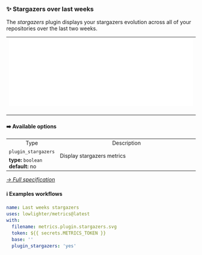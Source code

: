 ### ✨ Stargazers over last weeks

The *stargazers* plugin displays your stargazers evolution across all of your repositories over the last two weeks.

<table>
  <td align="center">
    <img src="https://github.com/lowlighter/lowlighter/blob/master/metrics.plugin.stargazers.svg">
    <img width="900" height="1" alt="">
  </td>
</table>

#### ➡️ Available options

<!--options-->
<table>
  <tr>
    <td align="center" nowrap="nowrap">Type</i></td><td align="center" nowrap="nowrap">Description</td>
  </tr>
  <tr>
    <td nowrap="nowrap"><code>plugin_stargazers</code></td>
    <td rowspan="2">Display stargazers metrics<img width="900" height="1" alt=""></td>
  </tr>
  <tr>
    <td nowrap="nowrap"><b>type:</b> <code>boolean</code>
<br>
<b>default:</b> no<br></td>
  </tr>
</table>
<!--/options-->

*[→ Full specification](metadata.yml)*

#### ℹ️ Examples workflows

<!--examples-->
```yaml
name: Last weeks stargazers
uses: lowlighter/metrics@latest
with:
  filename: metrics.plugin.stargazers.svg
  token: ${{ secrets.METRICS_TOKEN }}
  base: ''
  plugin_stargazers: 'yes'

```
<!--/examples-->